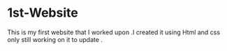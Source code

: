 # 1st-Website
This is my first website that I worked upon .I created it using Html and css only still working on it to update .
